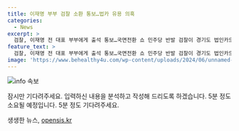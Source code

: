```yaml
---
title: 이재명 부부 검찰 소환 통보…법카 유용 의혹
categories:
  - News
excerpt: >
  검찰, 이재명 전 대표 부부에게 출석 통보…국면전환 쇼 민주당 반발 검찰이 경기도 법인카드 유용 의혹과 관련해 이재명 전 더불어민주당 대표 부부에게 소환조사를 통보했다. 민주당은 이것을 검사 탄핵소추에 대한 국면전환용이라며 반발하고 있다. 이에 대해 수원지검은 이번 출석 요구는 형사소송법에 근거한 통상의 수사 절차라며 설명했다. 또한 민주당은 검찰의 행동을 국면전환 쇼로 해석하고, 국민 분노와 검찰 리스크를 동시에 덮기 위한 것으로 보고 있다.
feature_text: >
  검찰, 이재명 전 대표 부부에게 출석 통보…국면전환 쇼 민주당 반발 검찰이 경기도 법인카드 유용 의혹과 관련해 이재명 전 더불어민주당 대표 부부에게 소환조사를 통보했다. 민주당은 이것을 검사 탄핵소추에 대한 국면전환용이라며 반발하고 있다. 이에 대해 수원지검은 이번 출석 요구는 형사소송법에 근거한 통상의 수사 절차라며 설명했다. 또한 민주당은 검찰의 행동을 국면전환 쇼로 해석하고, 국민 분노와 검찰 리스크를 동시에 덮기 위한 것으로 보고 있다.
image: 'https://www.behealthy4u.com/wp-content/uploads/2024/06/unnamed-file.png'
---
```


<p><img src="https://www.behealthy4u.com/wp-content/uploads/2024/06/unnamed-file.png" alt="info 속보" /></p>

<p>잠시만 기다려주세요. 입력하신 내용을 분석하고 작성해 드리도록 하겠습니다. 5분 정도 소요될 예정입니다. 5분 정도 기다려주세요.</p>
생생한 뉴스, <a href="https://opensis.kr" rel="dofollow">opensis.kr</a>


